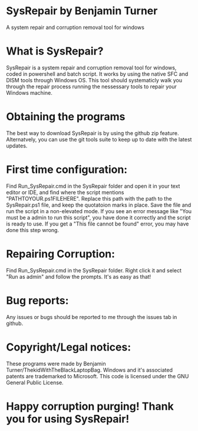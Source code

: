 # SysRepair by Benjamin Turner
A system repair and corruption removal tool for windows


# What is SysRepair?

SysRepair is a system repair and corruption removal tool for windows, coded in powershell and batch script. It works by using the native SFC and DISM tools through Windows OS. This tool should systematicly walk you through the repair process running the nessessary tools to repair your Windows machine.

# Obtaining the programs

The best way to download SysRepair is by using the github zip feature. Alternatvely, you can use the git tools suite to keep up to date with the latest updates.


# First time configuration:

Find Run_SysRepair.cmd in the SysRepair folder and open it in your text editor or IDE, and find where the script mentions "PATHTOYOUR.ps1FILEHERE". Replace this path with the path to the SysRepair.ps1 file, and keep the quotatoion marks in place. Save the file and run the script in a non-elevated mode. If you see an error message like "You must be a admin to run this script", you have done it correctly and the script is ready to use. If you get a "This file cannot be found" error, you may have done this step wrong.


# Repairing Corruption:

Find Run_SysRepair.cmd in the SysRepair folder. Right click it and select "Run as admin" and follow the prompts. It's as easy as that!


# Bug reports:

Any issues or bugs should be reported to me through the issues tab in github.


# Copyright/Legal notices:

These programs were made by Benjamin Turner/ThekidWithTheBlackLaptopBag. Windows and it's associated patents are trademarked to Microsoft. This code is licensed under the GNU General Public License.

# Happy corruption purging! Thank you for using SysRepair!
